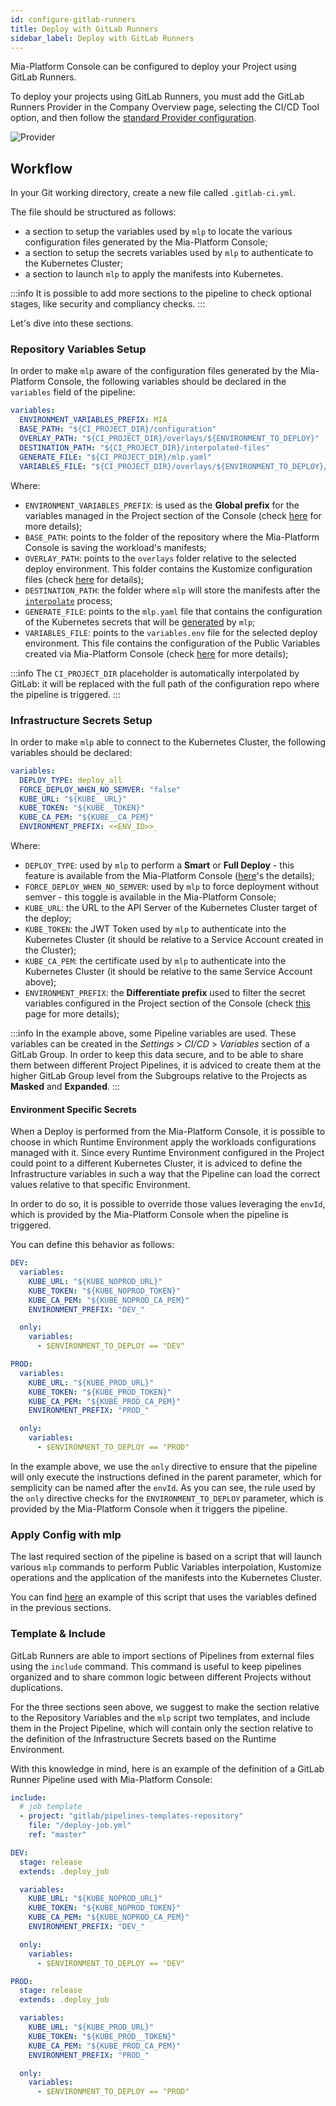 ```yaml
---
id: configure-gitlab-runners
title: Deploy with GitLab Runners
sidebar_label: Deploy with GitLab Runners
---
```


Mia-Platform Console can be configured to deploy your Project using GitLab Runners.

To deploy your projects using GitLab Runners, you must add the GitLab Runners Provider in the Company Overview page, selecting the CI/CD Tool option, and then follow the [standard Provider configuration](/console/company-configuration/providers/configure-provider.mdx).

![Provider](./img/gitlab-runners-provider.png)

## Workflow

In your Git working directory, create a new file called `.gitlab-ci.yml`.

The file should be structured as follows:

- a section to setup the variables used by `mlp` to locate the various configuration files generated by the Mia-Platform Console;
- a section to setup the secrets variables used by `mlp` to authenticate to the Kubernetes Cluster;
- a section to launch `mlp` to apply the manifests into Kubernetes.

:::info
It is possible to add more sections to the pipeline to check optional stages, like security and compliancy checks.
:::

Let's dive into these sections.

### Repository Variables Setup

In order to make `mlp` aware of the configuration files generated by the Mia-Platform Console, the following variables should be declared in the `variables` field of the pipeline:

```yaml
variables:
  ENVIRONMENT_VARIABLES_PREFIX: MIA_
  BASE_PATH: "${CI_PROJECT_DIR}/configuration"
  OVERLAY_PATH: "${CI_PROJECT_DIR}/overlays/${ENVIRONMENT_TO_DEPLOY}"
  DESTINATION_PATH: "${CI_PROJECT_DIR}/interpolated-files"
  GENERATE_FILE: "${CI_PROJECT_DIR}/mlp.yaml"
  VARIABLES_FILE: "${CI_PROJECT_DIR}/overlays/${ENVIRONMENT_TO_DEPLOY}/variables.env"
```

Where:

- `ENVIRONMENT_VARIABLES_PREFIX`: is used as the **Global prefix** for the variables managed in the Project section of the Console (check [here](/console/project-configuration/manage-environment-variables/manage-environment-variables-with-gitlab.md#how-to-differentiate-your-variable-from-one-environment-to-another) for more details);
- `BASE_PATH`: points to the folder of the repository where the Mia-Platform Console is saving the workload's manifests;
- `OVERLAY_PATH`: points to the `overlays` folder relative to the selected deploy environment. This folder contains the Kustomize configuration files (check [here](/console/project-configuration/kustomize-your-configurations/manage-a-kustomize-project.md) for details);
- `DESTINATION_PATH`: the folder where `mlp` will store the manifests after the [`interpolate`](/runtime_suite_tools/mlp/30_interpolate.md) process;
- `GENERATE_FILE`: points to the `mlp.yaml` file that contains the configuration of the Kubernetes secrets that will be [generated](/runtime_suite_tools/mlp/40_generate.md) by `mlp`;
- `VARIABLES_FILE`: points to the `variables.env` file for the selected deploy environment. This file contains the configuration of the Public Variables created via Mia-Platform Console (check [here](/development_suite/api-console/api-design/public_variables.md) for more details);

:::info
The `CI_PROJECT_DIR` placeholder is automatically interpolated by GitLab: it will be replaced with the full path of the configuration repo where the pipeline is triggered.
:::

### Infrastructure Secrets Setup

In order to make `mlp` able to connect to the Kubernetes Cluster, the following variables should be declared:

```yaml
variables:
  DEPLOY_TYPE: deploy_all
  FORCE_DEPLOY_WHEN_NO_SEMVER: "false"
  KUBE_URL: "${KUBE__URL}"
  KUBE_TOKEN: "${KUBE__TOKEN}"
  KUBE_CA_PEM: "${KUBE__CA_PEM}"
  ENVIRONMENT_PREFIX: <<ENV_ID>>_
```

Where:

- `DEPLOY_TYPE`: used by `mlp` to perform a **Smart** or **Full Deploy** - this feature is available from the Mia-Platform Console ([here](/development_suite/deploy/overview.md#smart-deploy)'s the details);
- `FORCE_DEPLOY_WHEN_NO_SEMVER`: used by `mlp` to force deployment without semver - this toggle is available in the Mia-Platform Console;
- `KUBE_URL`: the URL to the API Server of the Kubernetes Cluster target of the deploy;
- `KUBE_TOKEN`: the JWT Token used by `mlp` to authenticate into the Kubernetes Cluster (it should be relative to a Service Account created in the Cluster);
- `KUBE_CA_PEM`: the certificate used by `mlp` to authenticate into the Kubernetes Cluster (it should be relative to the same Service Account above);
- `ENVIRONMENT_PREFIX`: the **Differentiate prefix** used to filter the secret variables configured in the Project section of the Console (check [this](/console/project-configuration/manage-environment-variables/manage-environment-variables-with-gitlab.md#how-to-differentiate-your-variable-from-one-environment-to-another) page for more details);

:::info
In the example above, some Pipeline variables are used. These variables can be created in the _Settings_ > _CI/CD_ > _Variables_ section of a GitLab Group. In order to keep this data secure, and to be able to share them between different Project Pipelines, it is adviced to create them at the higher GitLab Group level from the Subgroups relative to the Projects as **Masked** and **Expanded**.
:::

#### Environment Specific Secrets

When a Deploy is performed from the Mia-Platform Console, it is possible to choose in which Runtime Environment apply the workloads configurations managed with it.
Since every Runtime Environment configured in the Project could point to a different Kubernetes Cluster, it is adviced to define the Infrastructure variables in such a way that the Pipeline can load the correct values relative to that specific Environment.

In order to do so, it is possible to override those values leveraging the `envId`, which is provided by the Mia-Platform Console when the pipeline is triggered.

You can define this behavior as follows:

```yaml
DEV:
  variables:
    KUBE_URL: "${KUBE_NOPROD_URL}"
    KUBE_TOKEN: "${KUBE_NOPROD_TOKEN}"
    KUBE_CA_PEM: "${KUBE_NOPROD_CA_PEM}"
    ENVIRONMENT_PREFIX: "DEV_"

  only:
    variables:
      - $ENVIRONMENT_TO_DEPLOY == "DEV"

PROD:
  variables:
    KUBE_URL: "${KUBE_PROD_URL}"
    KUBE_TOKEN: "${KUBE_PROD_TOKEN}"
    KUBE_CA_PEM: "${KUBE_PROD_CA_PEM}"
    ENVIRONMENT_PREFIX: "PROD_"

  only:
    variables:
      - $ENVIRONMENT_TO_DEPLOY == "PROD"
```

In the example above, we use the `only` directive to ensure that the pipeline will only execute the instructions defined in the parent parameter, which for semplicity can be named after the `envId`. As you can see, the rule used by the `only` directive checks for the `ENVIRONMENT_TO_DEPLOY` parameter, which is provided by the Mia-Platform Console when it triggers the pipeline.

### Apply Config with mlp

The last required section of the pipeline is based on a script that will launch various `mlp` commands to perform Public Variables interpolation, Kustomize operations and the application of the manifests into the Kubernetes Cluster.

You can find [here](/docs_files_to_download/gitlab-runners-mlp-template.yml) an example of this script that uses the variables defined in the previous sections.

### Template & Include

GitLab Runners are able to import sections of Pipelines from external files using the `include` command. This command is useful to keep pipelines organized and to share common logic between different Projects without duplications.

For the three sections seen above, we suggest to make the section relative to the Repository Variables and the `mlp` script two templates, and include them in the Project Pipeline, which will contain only the section relative to the definition of the Infrastructure Secrets based on the Runtime Environment.

With this knowledge in mind, here is an example of the definition of a GitLab Runner Pipeline used with Mia-Platform Console:

```yaml
include:
  # job template
  - project: "gitlab/pipelines-templates-repository"
    file: "/deploy-job.yml"
    ref: "master"

DEV:
  stage: release
  extends: .deploy_job

  variables:
    KUBE_URL: "${KUBE_NOPROD_URL}"
    KUBE_TOKEN: "${KUBE_NOPROD_TOKEN}"
    KUBE_CA_PEM: "${KUBE_NOPROD_CA_PEM}"
    ENVIRONMENT_PREFIX: "DEV_"

  only:
    variables:
      - $ENVIRONMENT_TO_DEPLOY == "DEV"

PROD:
  stage: release
  extends: .deploy_job

  variables:
    KUBE_URL: "${KUBE_PROD_URL}"
    KUBE_TOKEN: "${KUBE_PROD__TOKEN}"
    KUBE_CA_PEM: "${KUBE_PROD_CA_PEM}"
    ENVIRONMENT_PREFIX: "PROD_"

  only:
    variables:
      - $ENVIRONMENT_TO_DEPLOY == "PROD"
```
